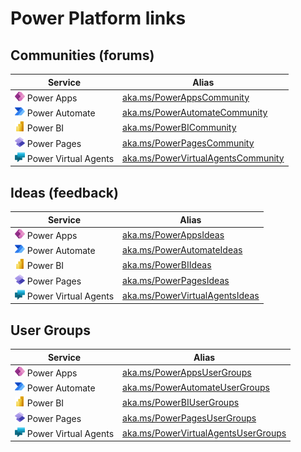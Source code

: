 # Power Platform links

## Communities (forums)
| **Service** | **Alias** |
|------------|---------------------------------------------|
| <img alt="Power Apps icon" src="https://github.com/timmayo/community/blob/main/images/PowerApps.svg" width="16px"> Power Apps | [aka.ms/PowerAppsCommunity](https://aka.ms/PowerAppsCommunity) |
| <img alt="Power Automate icon" src="https://github.com/timmayo/community/blob/main/images/PowerAutomate.svg" width="16px"> Power Automate | [aka.ms/PowerAutomateCommunity](https://aka.ms/PowerAutomateCommunity) |
| <img alt="Power BI icon" src="https://github.com/timmayo/community/blob/main/images/PowerBI.svg" width="16px"> Power BI | [aka.ms/PowerBICommunity](https://aka.ms/PowerBICommunity) |
| <img alt="Power Pages icon" src="https://github.com/timmayo/community/blob/main/images/PowerPages.svg" width="16px"> Power Pages | [aka.ms/PowerPagesCommunity](https://aka.ms/PowerPagesCommunity) |
| <img alt="Power Virtual Agents icon" src="https://github.com/timmayo/community/blob/main/images/PowerVirtualAgents.svg" width="16px"> Power Virtual Agents | [aka.ms/PowerVirtualAgentsCommunity](https://aka.ms/PowerVirtualAgentsCommunity) |

## Ideas (feedback)
| **Service** | **Alias** |
|------------|---------------------------------------------|
| <img alt="Power Apps icon" src="https://github.com/timmayo/community/blob/main/images/PowerApps.svg" width="16px"> Power Apps | [aka.ms/PowerAppsIdeas](https://aka.ms/PowerAppsIdeas) |
| <img alt="Power Automate icon" src="https://github.com/timmayo/community/blob/main/images/PowerAutomate.svg" width="16px"> Power Automate | [aka.ms/PowerAutomateIdeas](https://aka.ms/PowerAutomateIdeas) |
| <img alt="Power BI icon" src="https://github.com/timmayo/community/blob/main/images/PowerBI.svg" width="16px"> Power BI | [aka.ms/PowerBIIdeas](https://aka.ms/PowerBIIdeas) |
| <img alt="Power Pages icon" src="https://github.com/timmayo/community/blob/main/images/PowerPages.svg" width="16px"> Power Pages | [aka.ms/PowerPagesIdeas](https://aka.ms/PowerPagesIdeas) |
| <img alt="Power Virtual Agents icon" src="https://github.com/timmayo/community/blob/main/images/PowerVirtualAgents.svg" width="16px"> Power Virtual Agents | [aka.ms/PowerVirtualAgentsIdeas](https://aka.ms/PowerVirtualAgentsIdeas) |

## User Groups
| **Service** | **Alias** |
|------------|---------------------------------------------|
| <img alt="Power Apps icon" src="https://github.com/timmayo/community/blob/main/images/PowerApps.svg" width="16px"> Power Apps | [aka.ms/PowerAppsUserGroups](https://aka.ms/PowerAppsUserGroups) |
| <img alt="Power Automate icon" src="https://github.com/timmayo/community/blob/main/images/PowerAutomate.svg" width="16px"> Power Automate | [aka.ms/PowerAutomateUserGroups](https://aka.ms/PowerAutomateUserGroups) |
| <img alt="Power BI icon" src="https://github.com/timmayo/community/blob/main/images/PowerBI.svg" width="16px"> Power BI | [aka.ms/PowerBIUserGroups](https://aka.ms/PowerBIUserGroups) |
| <img alt="Power Pages icon" src="https://github.com/timmayo/community/blob/main/images/PowerPages.svg" width="16px"> Power Pages | [aka.ms/PowerPagesUserGroups](https://aka.ms/PowerPagesUserGroups) |
| <img alt="Power Virtual Agents icon" src="https://github.com/timmayo/community/blob/main/images/PowerVirtualAgents.svg" width="16px"> Power Virtual Agents | [aka.ms/PowerVirtualAgentsUserGroups](https://aka.ms/PowerVirtualAgentsUserGroups) |

